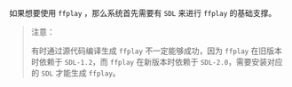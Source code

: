 如果想要使用 `ffplay` ，那么系统首先需要有 `SDL` 来进行 `ffplay` 的基础支撑。

> 注意：
>
> 有时通过源代码编译生成 `ffplay` 不一定能够成功，因为 `ffplay` 在旧版本时依赖于 `SDL-1.2`，而 `ffplay` 在新版本时依赖于 `SDL-2.0`，需要安装对应的 `SDL` 才能生成 `ffplay`。